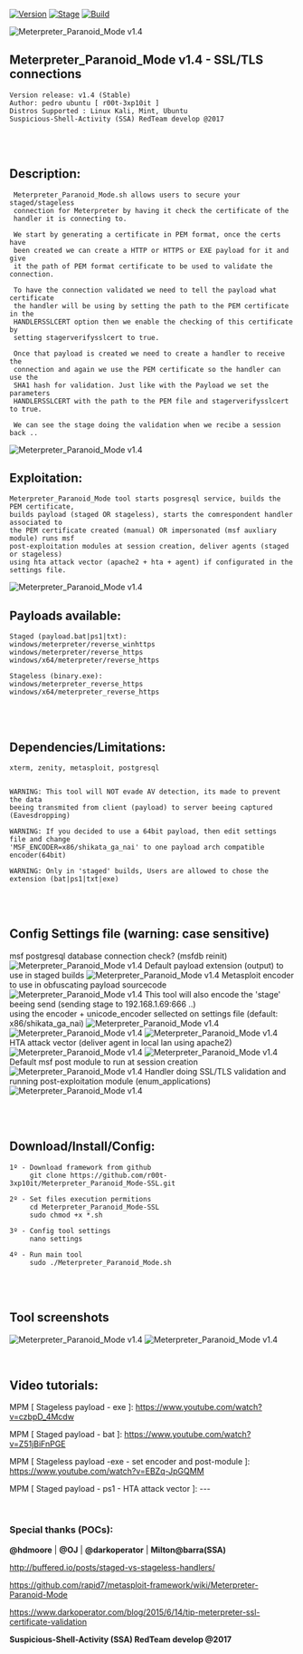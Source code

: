 [![Version](https://img.shields.io/badge/Meterpreter_Paranoid_Mode-1.4-brightgreen.svg?maxAge=259200)]()
[![Stage](https://img.shields.io/badge/Release-Stable-brightgreen.svg)]()
[![Build](https://img.shields.io/badge/Supported_OS-kali,Mint,Ubuntu-blue.svg)]()


![Meterpreter_Paranoid_Mode v1.4](http://1.1m.yt/4xyGfw.png)


## Meterpreter_Paranoid_Mode v1.4 - SSL/TLS connections
    Version release: v1.4 (Stable)
    Author: pedro ubuntu [ r00t-3xp10it ]
    Distros Supported : Linux Kali, Mint, Ubuntu
    Suspicious-Shell-Activity (SSA) RedTeam develop @2017

<br /><br />

## Description:
     Meterpreter_Paranoid_Mode.sh allows users to secure your staged/stageless
     connection for Meterpreter by having it check the certificate of the
     handler it is connecting to.

     We start by generating a certificate in PEM format, once the certs have
     been created we can create a HTTP or HTTPS or EXE payload for it and give
     it the path of PEM format certificate to be used to validate the connection.

     To have the connection validated we need to tell the payload what certificate
     the handler will be using by setting the path to the PEM certificate in the
     HANDLERSSLCERT option then we enable the checking of this certificate by
     setting stagerverifysslcert to true.

     Once that payload is created we need to create a handler to receive the
     connection and again we use the PEM certificate so the handler can use the
     SHA1 hash for validation. Just like with the Payload we set the parameters
     HANDLERSSLCERT with the path to the PEM file and stagerverifysslcert to true.

     We can see the stage doing the validation when we recibe a session back ..
![Meterpreter_Paranoid_Mode v1.4](http://3.1m.yt/SIv6S3.png)

 
## Exploitation:
    Meterpreter_Paranoid_Mode tool starts posgresql service, builds the PEM certificate,
    builds payload (staged OR stageless), starts the comrespondent handler associated to
    the PEM certificate created (manual) OR impersonated (msf auxliary module) runs msf
    post-exploitation modules at session creation, deliver agents (staged or stageless)
    using hta attack vector (apache2 + hta + agent) if configurated in the settings file.
![Meterpreter_Paranoid_Mode v1.4](http://3.1m.yt/quzn56A.png)

## Payloads available:
    Staged (payload.bat|ps1|txt):
    windows/meterpreter/reverse_winhttps
    windows/meterpreter/reverse_https
    windows/x64/meterpreter/reverse_https

    Stageless (binary.exe):
    windows/meterpreter_reverse_https
    windows/x64/meterpreter_reverse_https

<br /><br />

## Dependencies/Limitations:
    xterm, zenity, metasploit, postgresql


    WARNING: This tool will NOT evade AV detection, its made to prevent the data
    beeing transmited from client (payload) to server beeing captured (Eavesdropping)

    WARNING: If you decided to use a 64bit payload, then edit settings file and change
    'MSF_ENCODER=x86/shikata_ga_nai' to one payload arch compatible encoder(64bit)

    WARNING: Only in 'staged' builds, Users are allowed to chose the extension (bat|ps1|txt|exe)

<br /><br />

## Config Settings file (warning: case sensitive)
msf postgresql database connection check? (msfdb reinit)
![Meterpreter_Paranoid_Mode v1.4](http://1.1m.yt/tLKSkOQ.png)
Default payload extension (output) to use in staged builds
![Meterpreter_Paranoid_Mode v1.4](http://3.1m.yt/08l2QND.png)
Metasploit encoder to use in obfuscating payload sourcecode
![Meterpreter_Paranoid_Mode v1.4](http://1.1m.yt/jG_NM0-.png)
This tool will also encode the 'stage' beeing send (sending stage to 192.168.1.69:666 ..)
<br />
using the encoder + unicode_encoder sellected on settings file (default: x86/shikata_ga_nai)
![Meterpreter_Paranoid_Mode v1.4](http://2.1m.yt/UPojMaG.png)
![Meterpreter_Paranoid_Mode v1.4](http://3.1m.yt/MONtNLj.png)
![Meterpreter_Paranoid_Mode v1.4](http://1.1m.yt/Rr_4tmt.png)
<br />
HTA attack vector (deliver agent in local lan using apache2)
![Meterpreter_Paranoid_Mode v1.4](http://2.1m.yt/R-oE7N3.png)
![Meterpreter_Paranoid_Mode v1.4](http://4.1m.yt/q77BSk-.png)
<br />
Default msf post module to run at session creation
![Meterpreter_Paranoid_Mode v1.4](http://2.1m.yt/1ZhvEgq.png)
Handler doing SSL/TLS validation and running post-exploitation module (enum_applications)
![Meterpreter_Paranoid_Mode v1.4](http://4.1m.yt/jq464O0.png)

<br /><br />

## Download/Install/Config:
    1º - Download framework from github
         git clone https://github.com/r00t-3xp10it/Meterpreter_Paranoid_Mode-SSL.git

    2º - Set files execution permitions
         cd Meterpreter_Paranoid_Mode-SSL
         sudo chmod +x *.sh

    3º - Config tool settings
         nano settings

    4º - Run main tool
         sudo ./Meterpreter_Paranoid_Mode.sh

<br /><br />

## Tool screenshots
![Meterpreter_Paranoid_Mode v1.4](http://3.1m.yt/9wLwe8D.png)
![Meterpreter_Paranoid_Mode v1.4](http://2.1m.yt/ws0tkJU.png)

<br />

## Video tutorials:
MPM [ Stageless payload - exe ]: https://www.youtube.com/watch?v=czbpD_4Mcdw

MPM [ Staged payload - bat ]: https://www.youtube.com/watch?v=Z51jBiFnPGE

MPM [ Stageless payload -exe - set encoder and post-module ]: https://www.youtube.com/watch?v=EBZq-JpGQMM

MPM [ Staged payload - ps1 - HTA attack vector ]: ---

<br />

### Special thanks (POCs):
**@hdmoore** | **@OJ** | **@darkoperator** | **Milton@barra(SSA)**

http://buffered.io/posts/staged-vs-stageless-handlers/

https://github.com/rapid7/metasploit-framework/wiki/Meterpreter-Paranoid-Mode

https://www.darkoperator.com/blog/2015/6/14/tip-meterpreter-ssl-certificate-validation

**Suspicious-Shell-Activity (SSA) RedTeam develop @2017**
